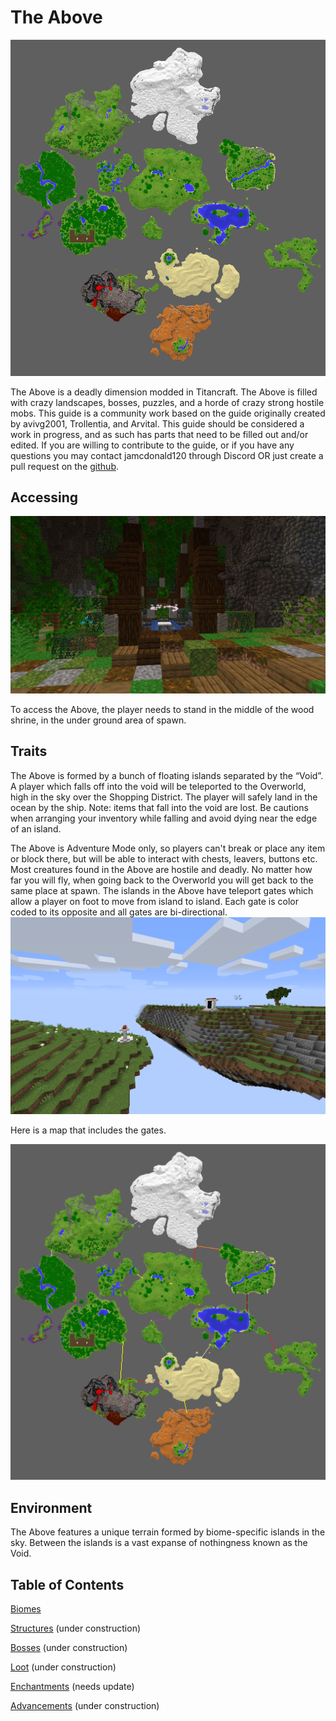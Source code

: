 # The Above

![Above Map](map.png)

The Above is a deadly dimension modded in Titancraft. The Above is filled with crazy landscapes, bosses, puzzles, and a horde of crazy strong hostile mobs. This guide is a community work based on the guide originally created by avivg2001, Trollentia, and Arvital. This guide should be considered a work in progress, and as such has parts that need to be filled out and/or edited. If you are willing to contribute to the guide, or if you have any questions you may contact jamcdonald120 through Discord OR just create a pull request on the [github](https://github.com/Jamcdonald120/Titancraft-Above-Wiki/tree/gh-pages).
## Accessing
![The shrine used to access The Above](accessing.png)

To access the Above, the player needs to stand in the middle of the wood shrine, in the under ground area of spawn.

## Traits

The Above is formed by a bunch of floating islands separated by the “Void”. A player which falls off into the void will be teleported to the Overworld, high in the sky over the Shopping District. The player will safely land in the ocean by the ship.  Note: items that fall into the void are lost.  Be cautions when arranging your inventory while falling and avoid dying near the edge of an island.

The Above is Adventure Mode only, so players can't break or place any item or block there, but will be able to interact with chests, leavers, buttons etc.
Most creatures found in the Above are hostile and deadly.
No matter how far you will fly, when going back to the Overworld you will get back to the same place at spawn. 
The islands in the Above have teleport gates which allow a player on foot to move from island to island.  Each gate is color coded to its opposite and all gates are bi-directional. 
![An image of the Above with gates that let you travel between islands.](gate.png)

Here is a map that includes the gates.

![Map with gates](gate_map.png)

## Environment

The Above features a unique terrain formed by biome-specific islands in the sky. Between the islands is a vast expanse of nothingness known as the Void.

## Table of Contents

[Biomes](biomes.md)

[Structures](structures.md) (under construction)

[Bosses](bosses.md) (under construction)

[Loot](loot.md) (under construction)

[Enchantments](enchantments.md) (needs update)

[Advancements](advancements.md) (under construction)


